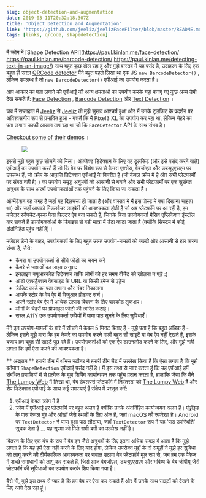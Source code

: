 ```yaml
---
slug: object-detection-and-augmentation
date: 2019-03-11T20:32:18.307Z
title: 'Object Detection and Augmentation'
link: 'https://github.com/jeeliz/jeelizFaceFilter/blob/master/README.md#features'
tags: [links, qrcode, shapedetection]
---
```

मैं क्रोम में [Shape Detection API](https://paul.kinlan.me/face-detection/ https://paul.kinlan.me/barcode-detection/ https://paul.kinlan.me/detecting-text-in-an-image/) साथ बहुत कुछ खेल रहा हूं और मुझे वास्तव में यह पसंद है, उदाहरण के लिए एक बहुत ही सरल [QRCode detector](https://qrsnapper.com) मैंने बहुत पहले लिखा था एक JS `new BarcodeDetector()` , लेकिन उपलब्ध है तो `new BarcodeDetector()` एपीआई का उपयोग करता है।

आप आकार का पता लगाने की एपीआई की अन्य क्षमताओं का उपयोग करके यहां बनाए गए कुछ अन्य डेमो देख सकते हैं: [Face Detection](https://paul.kinlan.me/face-detection/) , [Barcode Detection](https://paul.kinlan.me/barcode-detection/) और [Text Detection](https://paul.kinlan.me/detecting-text-in-an-image/) ।

जब मैं सप्ताहांत में [Jeeliz](https://jeeliz.com) से [Jeeliz](https://jeeliz.com) तो मुझे सुखद आश्चर्य हुआ और मैं उनके टूलकिट के प्रदर्शन पर अविश्वसनीय रूप से प्रभावित हुआ - बशर्ते कि मैं Pixel3 XL का उपयोग कर रहा था, लेकिन चेहरे का पता लगाना काफी आसान लग रहा था जो कि `FaceDetector` API के साथ संभव है।

[Checkout some of their demos](https://jeeliz.com/sunglasses) ।

<figure>
  <img src="/images/2019-03-11-object-detection-and-augmentation.jpeg">
</figure>

इससे मुझे बहुत कुछ सोचने को मिला। ऑब्जेक्ट डिटेक्शन के लिए यह टूलकिट (और इसे पसंद करने वाले) एपीआई का उपयोग करते हैं जो कि वेब पर विशेष रूप से कैमरा एक्सेस, वेबजीएल और डब्ल्यूएएसएम पर उपलब्ध हैं, जो क्रोम के आकृति डिटेक्शन एपीआई के विपरीत है (जो केवल क्रोम में है और सभी प्लेटफार्मों पर संगत नहीं है) ) का उपयोग समृद्ध अनुभवों को आसानी से बनाने और सभी प्लेटफार्मों पर एक सुसंगत अनुभव के साथ अरबों उपयोगकर्ताओं तक पहुंचने के लिए किया जा सकता है।

ऑग्मेंटेशन वह जगह है जहाँ यह दिलचस्प हो जाता है (और वास्तव में मैं इस पोस्ट में क्या दिखाना चाहता था) और जहाँ आपको मिडलवेयर लाइब्रेरी की आवश्यकता होती है जो अब प्लेटफ़ॉर्म पर आ रही है, हम मज़ेदार स्नैपचैट-एस्क फेस फ़िल्टर ऐप बना सकते हैं, जिनके बिना उपयोगकर्ता मैसिव एप्लिकेशन इंस्टॉल कर सकते हैं उपयोगकर्ताओं के डिवाइस से बड़ी मात्रा में डेटा काटा जाता है (क्योंकि सिस्टम में कोई अंतर्निहित पहुंच नहीं है)।

मज़ेदार डेमो के बाहर, उपयोगकर्ता के लिए बहुत उन्नत उपयोग-मामलों को जल्दी और आसानी से हल करना संभव है, जैसे:

* कैमरा या उपयोगकर्ता से सीधे फोटो का चयन करें
* कैमरे से भाषाओं का लाइव अनुवाद
* इनलाइन क्यूआरकोड डिटेक्शन ताकि लोगों को हर समय वीचैट को खोलना न पड़े :)
* ऑटो एक्सट्रैक्शन वेबसाइट के URL या किसी इमेज से एड्रेस
* क्रेडिट कार्ड का पता लगाना और नंबर निकालना
* आपके स्टोर के वेब ऐप में विजुअल प्रोडक्ट सर्च।
* अपने स्टोर वेब ऐप में अधिक उत्पाद विवरण के लिए बारकोड लुकअप।
* लोगों के चेहरों पर प्रोफाइल फोटो की त्वरित कटाई।
* सरल A11Y एक उपयोगकर्ता छवियों में पाया पाठ सुनने के लिए सुविधाएँ।

मैंने इन उपयोग-मामलों के बारे में सोचने में केवल 5 मिनट बिताए हैं - मुझे पता है कि बहुत अधिक हैं - लेकिन इसने मुझे मारा कि हम कैमरे का उपयोग करने वाली बहुत सी साइटें या वेब ऐप नहीं देखते हैं, इसके बजाय हम बहुत सी साइटें पूछ रहे हैं। उपयोगकर्ताओं को एक ऐप डाउनलोड करने के लिए, और मुझे नहीं लगता कि हमें ऐसा करने की आवश्यकता है।

** अद्यतन ** हमारी टीम में थॉमस स्टीनर ने हमारी टीम चैट में उल्लेख किया है कि ऐसा लगता है कि मुझे वर्तमान `ShapeDetection` एपीआई पसंद नहीं है। मैं इस तथ्य से प्यार करता हूं कि यह एपीआई हमें संबंधित प्रणालियों में से प्रत्येक के मूल शिपिंग कार्यान्वयन तक पहुंच प्रदान करता है, हालांकि जैसा कि मैंने [The Lumpy Web](/the-lumpy-web/) में लिखा था, वेब डेवलपर्स प्लेटफॉर्म में निरंतरता को [The Lumpy Web](/the-lumpy-web/) हैं और शेप डिटेक्शन एपीआई के साथ कई समस्याएं हैं संक्षेप में प्रस्तुत करें:

1. एपीआई केवल क्रोम में है
2. क्रोम में एपीआई हर प्लेटफॉर्म पर बहुत अलग है क्योंकि उनके अंतर्निहित कार्यान्वयन अलग हैं। एंड्रॉइड के पास केवल मुंह और आंखों जैसे स्थलों के लिए अंक हैं, जहां macOS की रूपरेखा है। Android पर `TextDetector` ने पाया हुआ पाठ लौटाया, जहाँ `TextDetector` रूप में यह &#39;पाठ उपस्थिति&#39; सूचक देता है ... यह सूरमा को मिले सभी बगों का उल्लेख नहीं है।

वितरण के लिए एक मंच के रूप में वेब इन जैसे अनुभवों के लिए इतना अधिक समझ में आता है कि मुझे लगता है कि यह हमें ऐसा नहीं करने के लिए याद होगा, लेकिन उपरोक्त मुद्दों के दो समूहों ने मुझे हर सुविधा को लागू करने की दीर्घकालिक आवश्यकता पर सवाल उठाया वेब प्लेटफ़ॉर्म मूल रूप से, जब हम एक पैकेज में अच्छे समाधानों को लागू कर सकते हैं, जिसे आज वेबजीएल, डब्ल्यूएएसएम और भविष्य के वेब जीपीयू जैसे प्लेटफॉर्म की सुविधाओं का उपयोग करके शिप किया गया है।

वैसे भी, मुझे इस तथ्य से प्यार है कि हम वेब पर ऐसा कर सकते हैं और मैं उनके साथ साइटों को देखने के लिए आगे देख रहा हूं।
